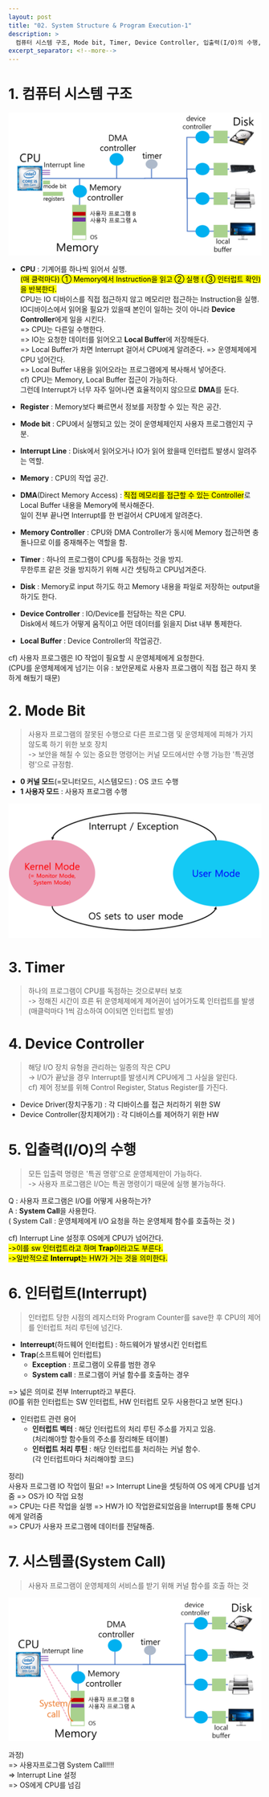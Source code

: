```yaml
---
layout: post
title: "02. System Structure & Program Execution-1"
description: >
  컴퓨터 시스템 구조, Mode bit, Timer, Device Controller, 입출력(I/O)의 수행, 동기식 입출력과 비동기식 입출력, 시스템콜(System Call), 인터럽트(Interrupt)
excerpt_separator: <!--more-->
---
```


<!--more-->

# 1. 컴퓨터 시스템 구조
![SystemStructure](../../../assets/img/os/SystemStructure.png)

- **CPU** : 기계어를 하나씩 읽어서 실행. <br/>
<mark> (매 클럭마다) ① Memory에서 Instruction을 읽고 ② 실행 ( ③ 인터럽트 확인) 을 반복한다. </mark> <br/>
CPU는 IO 디바이스를 직접 접근하지 않고 메모리만 접근하는 Instruction을 실행.<br/>
IO디바이스에서 읽어올 필요가 있을때 본인이 일하는 것이 아니라 **Device Controller**에게 일을 시킨다.<br/>
=> CPU는 다른일 수행한다.<br/>
=> IO는 요청한 데이터를 읽어오고 **Local Buffer**에 저장해둔다.<br/>
=> Local Buffer가 차면 Interrupt 걸어서 CPU에게 알려준다. => 운영체제에게 CPU 넘어간다.<br/>
=> Local Buffer 내용을 읽어오라는 프로그램에게 복사해서 넣어준다.<br/>
cf) CPU는 Memory, Local Buffer 접근이 가능하다.<br/>
그런데 Interrupt가 너무 자주 일어나면 효율적이지 않으므로 **DMA**를 둔다.<br/>

- **Register** : Memory보다 빠르면서 정보를 저장할 수 있는 작은 공간.<br/>

- **Mode bit** : CPU에서 실행되고 있는 것이 운영체제인지 사용자 프로그램인지 구분.<br/>

- **Interrupt Line** :  Disk에서 읽어오거나 IO가 읽어 왔을때 인터럽트 발생시 알려주는 역할.<br/>

- **Memory** : CPU의 작업 공간.

- **DMA**(Direct Memory Access) : <mark>직접 메모리를 접근할 수 있는 Controller</mark>로 Local Buffer 내용을 Memory에 복사해준다. <br/>
일이 전부 끝나면 Interrupt를 한 번걸어서 CPU에게 알려준다.<br/>

- **Memory Controller** : CPU와 DMA Controller가 동시에 Memory 접근하면 충돌나므로 이를 중재해주는 역할을 함.<br/>

- **Timer** : 하나의 프로그램이 CPU를 독점하는 것을 방지.<br/>
무한루프 같은 것을 방지하기 위해 시간 셋팅하고 CPU넘겨준다. <br/>

- **Disk** : Memory로 input 하기도 하고 Memory 내용을 파일로 저장하는 output을 하기도 한다.<br/>

- **Device Controller** : IO/Device를 전담하는 작은 CPU.<br/>
Disk에서 헤드가 어떻게 움직이고 어떤 데이터를 읽을지 Dist 내부 통제한다.<br/>

- **Local Buffer** : Device Controller의 작업공간.<br/>

cf) 사용자 프로그램은 IO 작업이 필요할 시 운영체제에게 요청한다.<br/>
(CPU를 운영체제에게 넘기는 이유 :  보안문제로 사용자 프로그램이 직접 접근 하지 못하게 해뒀기 때문)<br/>

# 2. Mode Bit
> 사용자 프로그램의 잘못된 수행으로 다른 프로그램 및 운영체제에 피해가 가지 않도록 하기 위한 보호 장치<br/>
-> 보안을 해칠 수 있는 중요한 명령어는 커널 모드에서만 수행 가능한 '특권명령'으로 규정함.

- **0 커널 모드**(=모니터모드, 시스템모드) : OS 코드 수행
- **1 사용자 모드** : 사용자 프로그램 수행

![ModeBit](../../../assets/img/os/ModeBit.png)

# 3. Timer
> 하나의 프로그램이 CPU를 독점하는 것으로부터 보호<br/>
-> 정해진 시간이 흐른 뒤 운영체제에게 제어권이 넘어가도록 인터럽트를 발생<br/>
(매클럭마다 1씩 감소하여 0이되면 인터럽트 발생)

# 4. Device Controller
> 해당 I/O 장치 유형을 관리하는 일종의 작은 CPU<br/>
-> I/O가 끝났을 경우 Interrupt를 발생시켜 CPU에게 그 사실을 알린다.<br/>
cf) 제어 정보를 위해 Control Register, Status Register를 가진다.

- Device Driver(장치구동기) : 각 디바이스를 접근 처리하기 위한 SW
- Device Controller(장치제어기) : 각 디바이스를 제어하기 위한 HW

# 5. 입출력(I/O)의 수행
> 모든 입출력 명령은 '특권 명령'으로 운영체제만이 가능하다.<br/>
-> 사용자 프로그램은 I/O는 특권 명령이기 때문에 실행 불가능하다.

Q : 사용자 프로그램은 I/O를 어떻게 사용하는가?<br/>
A : **System Call**을 사용한다.<br/>
( System Call : 운영체제에게 I/O 요청을 하는 운영체제 함수를 호출하는 것 )

cf) Interrupt Line 설정후 OS에게 CPU가 넘어간다. <br/>
<mark>->이를 sw 인터럽트라고 하며 **Trap**이라고도 부른다.</mark><br/>
<mark>->일반적으로 **Interrupt**는 HW가 거는 것을 의미한다.</mark>

# 6. 인터럽트(Interrupt)
> 인터럽트 당한 시점의 레지스터와 Program Counter를 save한 후 CPU의 제어를 인터럽트 처리 루틴에 넘긴다.

- **Interreupt**(하드웨어 인터럽트) : 하드웨어가 발생시킨 인터럽트
- **Trap**(소프트웨어 인터럽트)
  - **Exception** : 프로그램이 오류를 범한 경우
  - **System call** : 프로그램이 커널 함수를 호출하는 경우

=> 넓은 의미로 전부 Interrupt라고 부른다.<br/>
(IO를 위한 인터럽트는 SW 인터럽트, HW 인터럽트 모두 사용한다고 보면 된다.)<br/>

- 인터럽트 관련 용어
  - **인터럽트 벡터** : 해당 인터럽트의 처리 루틴 주소를 가지고 있음.<br/> (처리해야할 함수들의 주소를 정리해둔 테이블)
  - **인터럽트 처리 루틴** : 해당 인터럽트를 처리하는 커널 함수.<br/> (각 인터럽트마다 처리해야할 코드)

정리)<br/>
사용자 프로그램 IO 작업이 필요! => Interrupt Line을 셋팅하여 OS 에게 CPU를 넘겨줌 => OS가 IO 작업 요청<br/>
=> CPU는 다른 작업을 실행 => HW가 IO 작업완료되었음을 Interrupt를 통해 CPU에게 알려줌 <br/>
=> CPU가 사용자 프로그램에 데이터를 전달해줌.

# 7. 시스템콜(System Call)
> 사용자 프로그램이 운영체제의 서비스를 받기 위해 커널 함수를 호출 하는 것

![Interrupt](../../../assets/img/os/Interrupt.png)

과정)<br/>
=> 사용자프로그램 System Call!!!! <br/>
=> Interrupt Line 설정 <br/>
=> OS에게 CPU를 넘김<br/>
